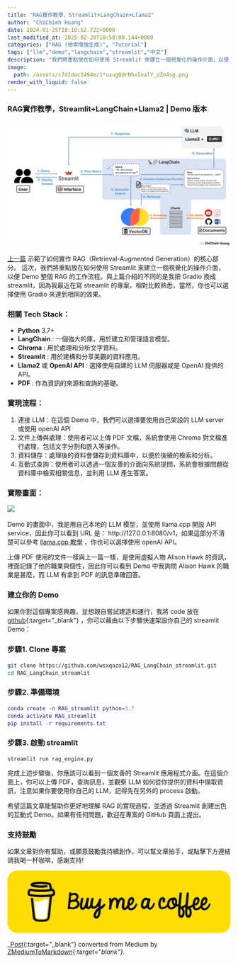 ```yaml
---
title: "RAG實作教學，Streamlit+LangChain+Llama2"
author: "ChiChieh Huang"
date: 2024-01-25T18:10:52.722+0000
last_modified_at: 2025-02-20T10:58:00.144+0000
categories: ["RAG (檢索增強生成)", "Tutorial"]
tags: ["llm","demo","langchain","streamlit","中文"]
description: "我們將重點放在如何使用 Streamlit 來建立一個視覺化的操作介面，以便 Demo 整個RAG（Retrieval-Augmented Generation）的工作流程。"
image:
  path: /assets/c7d1dac2494e/1*uxugOdrNhxIealY_oZo4sg.png
render_with_liquid: false
---
```


### RAG實作教學，Streamlit\+LangChain\+Llama2 \| Demo 版本


![](/assets/c7d1dac2494e/1*uxugOdrNhxIealY_oZo4sg.png)


[上一篇](../d6838febf8c4/) 示範了如何實作 RAG（Retrieval\-Augmented Generation）的核心部分。 這次，我們將重點放在如何使用 Streamlit 來建立一個視覺化的操作介面，以便 Demo 整個 RAG 的工作流程。與上篇介紹的不同的是我把 Gradio 換成 streamlit，因為我最近在寫 streamlit 的專案，相對比較熟悉，當然，你也可以選擇使用 Gradio 來達到相同的效果。
### 相關 Tech Stack：
- **Python** 3\.7\+
- **LangChain** : 一個強大的庫，用於建立和管理語言模型。
- **Chroma** : 用於處理和分析文字資料。
- **Streamlit** : 用於建構和分享美觀的資料應用。
- **Llama2** 或 **OpenAI API** : 選擇使用自建的 LLM 伺服器或是 OpenAI 提供的 API。
- **PDF** : 作為資訊的來源和查詢的基礎。

### 實現流程：
1. 連接 LLM：在這個 Demo 中，我們可以選擇要使用自己架設的 LLM server 或使用 openAI API
2. 文件上傳與處理：使用者可以上傳 PDF 文檔，系統會使用 Chroma 對文檔進行處理，包括文字分割和嵌入等操作。
3. 資料儲存：處理後的資料會儲存到資料庫中，以便於後續的檢索和分析。
4. 互動式查詢：使用者可以透過一個友善的介面向系統提問，系統會根據問題從資料庫中檢索相關信息，並利用 LLM 產生答案。

### 實際畫面：


![](/assets/c7d1dac2494e/1*qq0dnCMaKLd3P9ZJIFbUGg.gif)


Demo 的畫面中，我是用自己本地的 LLM 模型，並使用 llama\.cpp 開設 API service，因此你可以看到 URL 是： http://127\.0\.0\.1:8080/v1，如果這部分不清楚可以參考 [llama\.cpp 教學](../2451807f8ba5/) ，你也可以選擇使用 openAI API。

上傳 PDF 使用的文件一樣與上一篇一樣，是使用虛擬人物 Alison Hawk 的資訊，裡面記錄了他的職業與個性，因此你可以看到 Demo 中我詢問 Alison Hawk 的職業是甚麼，而 LLM 有拿到 PDF 的訊息準確回答。
### 建立你的 Demo

如果你對這個專案感興趣，並想親自嘗試建造和運行，我將 code 放在 [github](https://github.com/wsxqaza12/RAG_LangChain_streamlit){:target="_blank"} ，你可以藉由以下步驟快速架設你自己的 streamlit Demo：
### 步驟1\. Clone 專案
```bash
git clone https://github.com/wsxqaza12/RAG_LangChain_streamlit.git
cd RAG_LangChain_streamlit
```
### 步驟2\. 準備環境
```lua
conda create -n RAG_streamlit python=3.7
conda activate RAG_streamlit
pip install -r requirements.txt
```
### 步驟3\. 啟動 streamlit
```shell
streamlit run rag_engine.py
```

完成上述步驟後，你應該可以看到一個友善的 Streamlit 應用程式介面。在這個介面上，你可以上傳 PDF，查詢訊息，並觀察 LLM 如何從你提供的資料中擷取資訊，注意如果你要使用你自己的 LLM，記得先在另外的 process 啟動。

希望這篇文章能幫助你更好地理解 RAG 的實現過程，並透過 Streamlit 創建出色的互動式 Demo。如果有任何問題，歡迎在專案的 GitHub 頁面上提出。
### 支持鼓勵

如果文章對你有幫助，或願意鼓勵我持續創作，可以幫文章拍手，或點擊下方連結請我喝一杯咖啡，感謝支持\!


![](/assets/c7d1dac2494e/1*QCQqlZr6doDP-cszzpaSpw.png)




_[Post](https://medium.com/@cch.chichieh/rag%E5%AF%A6%E4%BD%9C%E6%95%99%E5%AD%B8-streamlit-langchain-llama2-c7d1dac2494e){:target="_blank"} converted from Medium by [ZMediumToMarkdown](https://github.com/ZhgChgLi/ZMediumToMarkdown){:target="_blank"}._
